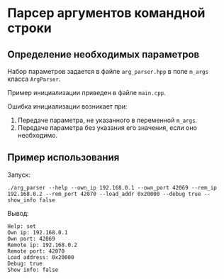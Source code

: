 # Парсер аргументов командной строки

## Определение необходимых параметров
Набор параметров задается в файле ```arg_parser.hpp``` в поле ```m_args``` класса ```ArgParser```.

Пример инициализации приведен в файле ```main.cpp```.

Ошибка инициализации возникает при:
1. Передаче параметра, не указанного в переменной ```m_args```.
2. Передаче параметра без указания его значения, если оно необходимо.

## Пример использования
Запуск:
```
./arg_parser --help --own_ip 192.168.0.1 --own_port 42069 --rem_ip 192.168.0.2 --rem_port 42070 --load_addr 0x20000 --debug true --show_info false
```
Вывод:
```
Help: set
Own ip: 192.168.0.1
Own port: 42069
Remote ip: 192.168.0.2
Remote port: 42070
Load address: 0x20000
Debug: true
Show info: false
```

